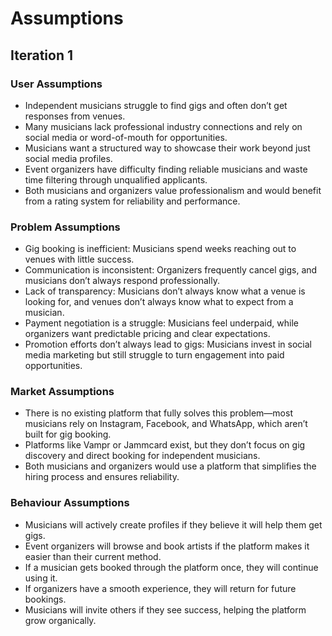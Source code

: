 # Assumptions

## Iteration 1

### User Assumptions
- Independent musicians struggle to find gigs and often don’t get responses from venues.
- Many musicians lack professional industry connections and rely on social media or word-of-mouth for opportunities.
- Musicians want a structured way to showcase their work beyond just social media profiles.
- Event organizers have difficulty finding reliable musicians and waste time filtering through unqualified applicants.
- Both musicians and organizers value professionalism and would benefit from a rating system for reliability and performance.

### Problem Assumptions
- Gig booking is inefficient: Musicians spend weeks reaching out to venues with little success.
- Communication is inconsistent: Organizers frequently cancel gigs, and musicians don’t always respond professionally.
- Lack of transparency: Musicians don’t always know what a venue is looking for, and venues don’t always know what to expect from a musician.
- Payment negotiation is a struggle: Musicians feel underpaid, while organizers want predictable pricing and clear expectations.
- Promotion efforts don’t always lead to gigs: Musicians invest in social media marketing but still struggle to turn engagement into paid opportunities.

### Market Assumptions
- There is no existing platform that fully solves this problem—most musicians rely on Instagram, Facebook, and WhatsApp, which aren’t built for gig booking.
- Platforms like Vampr or Jammcard exist, but they don’t focus on gig discovery and direct booking for independent musicians.
- Both musicians and organizers would use a platform that simplifies the hiring process and ensures reliability.

### Behaviour Assumptions
- Musicians will actively create profiles if they believe it will help them get gigs.
- Event organizers will browse and book artists if the platform makes it easier than their current method.
- If a musician gets booked through the platform once, they will continue using it.
- If organizers have a smooth experience, they will return for future bookings.
- Musicians will invite others if they see success, helping the platform grow organically.
